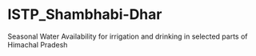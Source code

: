 # ISTP_Shambhabi-Dhar
Seasonal Water Availability for irrigation and drinking in selected parts of Himachal Pradesh
